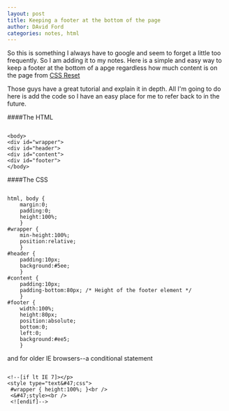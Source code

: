 ```yaml
---
layout: post
title: Keeping a footer at the bottom of the page
author: DAvid Ford
categories: notes, html
---
```

So this is something I always have to google and seem to forget a little too frequently. So I am adding it to my notes. Here is a simple and easy way to keep a footer at the bottom of a apge regardless how much content is on the page from [CSS Reset](http://www.cssreset.com/how-to-keep-footer-at-bottom-of-page-with-css)

Those guys have a great tutorial and explain it in depth. All I'm going to do here is add the code so I have an easy place for me to refer back to in the future.

####The HTML

~~~~

<body>
<div id="wrapper">
<div id="header">
<div id="content">
<div id="footer">
</body>

~~~~

####The CSS

~~~~

html, body {
    margin:0;
    padding:0;
    height:100%;
    }
#wrapper {
    min-height:100%;
    position:relative;
    }
#header {
    padding:10px;
    background:#5ee;
    }
#content {
    padding:10px;
    padding-bottom:80px; /* Height of the footer element */
    }
#footer {
    width:100%;
    height:80px;
    position:absolute;
    bottom:0;
    left:0;
    background:#ee5;
    }

~~~~

and for older IE browsers--a conditional statement

~~~~

<!--[if lt IE 7]></p>
<style type="text&#47;css">
 #wrapper { height:100%; }<br />
 <&#47;style><br />
 <![endif]-->

 ~~~~
